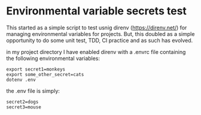 # Environmental variable secrets test


This started as a simple script to test usnig direnv (https://direnv.net/) for managing environmental variables for projects.
But, this doubled as a simple opportunity to do some unit test, TDD, CI practice and as such has evolved.

in my project directory I have enabled direnv with a .envrc file containing the following environmental variables:

    export secret1=monkeys
    export some_other_secret=cats
    dotenv .env

the .env file is simply:

    secret2=dogs
    secret3=mouse
